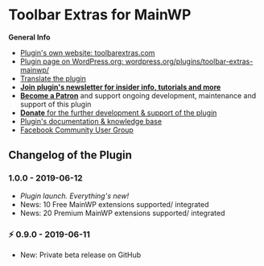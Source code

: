 # Toolbar Extras for MainWP

**General Info**

* [Plugin's own website: toolbarextras.com](https://toolbarextras.com/)
* [Plugin page on WordPress.org: wordpress.org/plugins/toolbar-extras-mainwp/](https://wordpress.org/plugins/toolbar-extras-mainwp/)
* [Translate the plugin](https://translate.wordpress.org/projects/wp-plugins/toolbar-extras-mainwp)
* [**Join plugin's newsletter for insider info, tutorials and more**](https://eepurl.com/gbAUUn)
* [**Become a Patron**](https://www.patreon.com/deckerweb) and support ongoing development, maintenance and support of this plugin
* [**Donate** for the further development & support of the plugin](https://www.paypal.me/deckerweb)
* [Plugin's documentation & knowledge base](https://toolbarextras.com/docs-category/mainwp-addon/)
* [Facebook Community User Group](https://www.facebook.com/groups/ToolbarExtras/)

## Changelog of the Plugin

### 1.0.0 - 2019-06-12

* *Plugin launch. Everything's new!*
* News: 10 Free MainWP extensions supported/ integrated
* News: 20 Premium MainWP extensions supported/ integrated


### ⚡ 0.9.0 - 2019-06-11

* New: Private beta release on GitHub
